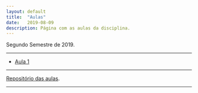```yaml
---
layout: default
title:  "Aulas"
date:   2019-08-09
description: Página com as aulas da disciplina.
---
```


<p class="intro">Segundo Semestre de 2019.</p>

---

* [Aula 1][aula1] 

---

[Repositório das aulas][maf172-gh].

---

[maf172-gh]:https://github.com/maf172
[aula1]:    https://raw.githack.com/maf172.github.io/master/Aulas_MAF172/Aula1/aula1.html
